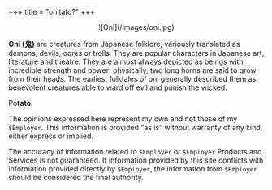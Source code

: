 +++
title = "onitato?"
+++

<center>![Oni](/images/oni.jpg)</center>

**Oni (鬼)** are creatures from Japanese folklore, variously translated as demons, devils, ogres or trolls. They are popular characters in Japanese art, literature and theatre. They are almost always depicted as beings with incredible strength and power; physically, two long horns are said to grow from their heads. The earliest folktales of oni generally described them as benevolent creatures able to ward off evil and punish the wicked.

Po**tato**.

The opinions expressed here represent my own and not those of my `$Employer`. This information is provided "as is" without warranty of any kind, either express or implied.

The accuracy of information related to `$Employer` or `$Employer` Products and Services is not guaranteed. If information provided by this site conflicts with information provided directly by `$Employer`, the information from `$Employer` should be considered the final authority.
